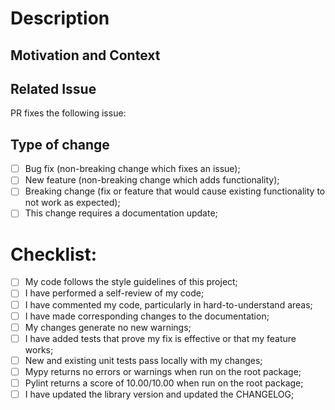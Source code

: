 # Description
<!--- Describe your changes in detail -->

## Motivation and Context
<!--- Why is this change required? What problem does it solve? -->

## Related Issue
<!--- If suggesting a new feature or change, please discuss it in an issue first -->
<!--- If fixing a bug, there should be an issue describing it with steps to reproduce -->
<!--- Please link to the issue here: -->
PR fixes the following issue: 

## Type of change
<!-- Select the most suitable choice and remove the others from the checklist -->

- [ ] Bug fix (non-breaking change which fixes an issue);
- [ ] New feature (non-breaking change which adds functionality);
- [ ] Breaking change (fix or feature that would cause existing functionality to not work as expected);
- [ ] This change requires a documentation update;

# Checklist:

- [ ] My code follows the style guidelines of this project;
- [ ] I have performed a self-review of my code;
- [ ] I have commented my code, particularly in hard-to-understand areas;
- [ ] I have made corresponding changes to the documentation;
- [ ] My changes generate no new warnings;
- [ ] I have added tests that prove my fix is effective or that my feature works;
- [ ] New and existing unit tests pass locally with my changes;
- [ ] Mypy returns no errors or warnings when run on the root package;
- [ ] Pylint returns a score of 10.00/10.00 when run on the root package;
- [ ] I have updated the library version and updated the CHANGELOG;
